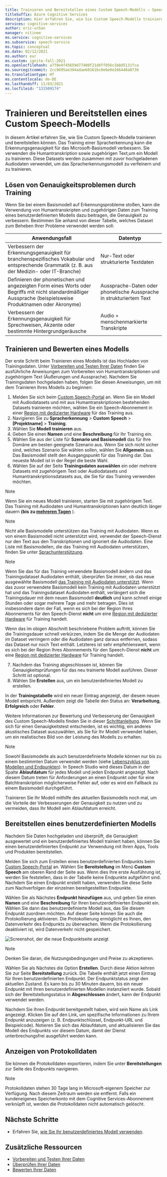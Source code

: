 ```yaml
---
title: Trainieren und Bereitstellen eines Custom Speech-Modells – Speech-Dienst
titleSuffix: Azure Cognitive Services
description: Hier erfahren Sie, wie Sie Custom Speech-Modelle trainieren und bereitstellen können. Das Training einer Spracherkennung kann die Erkennungsgenauigkeit sowohl für das Microsoft-Basismodell als auch für ein benutzerdefiniertes Modell verbessern.
services: cognitive-services
author: eric-urban
manager: nitinme
ms.service: cognitive-services
ms.subservice: speech-service
ms.topic: conceptual
ms.date: 02/12/2021
ms.author: eur
ms.custom: ignite-fall-2021
ms.openlocfilehash: a7f0e4f45659d77400f21d6ff056c1b8d5131fca
ms.sourcegitcommit: 2cc9695ae394adae60161bc0e6e0e166440a0730
ms.translationtype: HT
ms.contentlocale: de-DE
ms.lasthandoff: 11/03/2021
ms.locfileid: "131509174"
---
```

# <a name="train-and-deploy-a-custom-speech-model"></a>Trainieren und Bereitstellen eines Custom Speech-Modells

In diesem Artikel erfahren Sie, wie Sie Custom Speech-Modelle trainieren und bereitstellen können. Das Training einer Spracherkennung kann die Erkennungsgenauigkeit für das Microsoft-Basismodell verbessern. Sie verwenden die Humantranskription sowie zugehörigen Text,um ein Modell zu trainieren. Diese Datasets werden zusammen mit zuvor hochgeladenen Audiodaten verwendet, um das Spracherkennungsmodell zu verfeinern und zu trainieren.

## <a name="use-training-to-resolve-accuracy-problems"></a>Lösen von Genauigkeitsproblemen durch Training

Wenn Sie bei einem Basismodell auf Erkennungsprobleme stoßen, kann die Verwendung von Humantranskripten und zugehörigen Daten zum Training eines benutzerdefinierten Modells dazu beitragen, die Genauigkeit zu verbessern. Bestimmen Sie anhand von dieser Tabelle, welches Dataset zum Beheben Ihrer Probleme verwendet werden soll:

| Anwendungsfall | Datentyp |
| -------- | --------- |
| Verbessern der Erkennungsgenauigkeit für branchenspezifisches Vokabular und entsprechende Grammatik (z. B. aus der Medizin- oder IT-Branche) | Nur-Text oder strukturierte Textdaten |
| Definieren der phonetischen und angezeigten Form eines Worts oder Begriffs mit nicht standardmäßiger Aussprache (beispielsweise Produktnamen oder Akronyme) | Aussprache-Daten oder phonetische Aussprache in strukturiertem Text |
| Verbessern der Erkennungsgenauigkeit für Sprechweisen, Akzente oder bestimmte Hintergrundgeräusche | Audio + menschenmarkierte Transkripte |

## <a name="train-and-evaluate-a-model"></a>Trainieren und Bewerten eines Modells

Der erste Schritt beim Trainieren eines Modells ist das Hochladen von Trainingsdaten. Unter [Vorbereiten und Testen Ihrer Daten](./how-to-custom-speech-test-and-train.md) finden Sie ausführliche Anweisungen zum Vorbereiten von Humantranskriptionen und zugehörigem Text (Äußerungen und Aussprache). Nachdem Sie Trainingsdaten hochgeladen haben, folgen Sie diesen Anweisungen, um mit dem Trainieren Ihres Modells zu beginnen:

1. Melden Sie sich beim [Custom Speech-Portal](https://speech.microsoft.com/customspeech) an. Wenn Sie ein Modell mit Audiodatasets und mit aus Humantranskriptionen bestehenden Datasets trainieren möchten, wählen Sie ein Speech-Abonnement in einer [Region mit dedizierter Hardware](custom-speech-overview.md#set-up-your-azure-account) für das Training aus.
2. Navigieren Sie zu **Spracherkennung** > **Custom Speech** >  **[Projektname]**  > **Training**.
3. Wählen Sie **Modell trainieren** aus.
4. Geben Sie einen **Namen** und eine **Beschreibung** für Ihr Training ein.
5. Wählen Sie aus der Liste für **Szenario und Basismodell** das für Ihre Domäne am besten geeignete Szenario aus. Wenn Sie sich nicht sicher sind, welches Szenario Sie wählen sollen, wählen Sie **Allgemein** aus. Das Basismodell stellt den Ausgangspunkt für das Training dar. Das neueste Modell ist in der Regel die beste Wahl.
6. Wählen Sie auf der Seite **Trainingsdaten auswählen** ein oder mehrere Datasets mit zugehörigem Text oder Audiodatasets und Humantranskriptionsdatasets aus, die Sie für das Training verwenden möchten.

> [!NOTE]
> Wenn Sie ein neues Modell trainieren, starten Sie mit zugehörigem Text. Das Training mit Audiodaten und Humantranskriptionen kann deutlich länger dauern **(bis zu [mehreren Tagen](how-to-custom-speech-evaluate-data.md#add-audio-with-human-labeled-transcripts)** ).

> [!NOTE]
> Nicht alle Basismodelle unterstützen das Training mit Audiodaten. Wenn es von einem Basismodell nicht unterstützt wird, verwendet der Speech-Dienst nur den Text aus den Transkriptionen und ignoriert die Audiodaten. Eine Liste mit Basismodellen, die das Training mit Audiodaten unterstützen, finden Sie unter [Sprachunterstützung](language-support.md#speech-to-text).

> [!NOTE]
> Wenn Sie das für das Training verwendete Basismodell ändern und das Trainingsdataset Audiodaten enthält, überprüfen Sie *immer*, ob das neue ausgewählte Basismodell [das Training mit Audiodaten unterstützt](language-support.md#speech-to-text). Wenn das zuvor verwendete Basismodell kein Training mit Audiodaten unterstützt hat und das Trainingsdataset Audiodaten enthält, verlängert sich die Trainingsdauer mit dem neuen Basismodell **deutlich** und kann schnell einige Stunden oder sogar mehrere Tage und mehr betragen. Dies ist insbesondere dann der Fall, wenn es sich bei der Region Ihres Abonnements für den Speech-Dienst **nicht** um eine [Region mit dedizierter Hardware](custom-speech-overview.md#set-up-your-azure-account) für Training handelt.
>
> Wenn das im obigen Abschnitt beschriebene Problem auftritt, können Sie die Trainingsdauer schnell verkürzen, indem Sie die Menge der Audiodaten im Dataset verringern oder die Audiodaten ganz daraus entfernen, sodass das Dataset nur noch Text enthält. Letzteres ist sehr empfehlenswert, wenn es sich bei der Region Ihres Abonnements für den Speech-Dienst **nicht** um eine [Region mit dedizierter Hardware](custom-speech-overview.md#set-up-your-azure-account) für Training handelt.

7. Nachdem das Training abgeschlossen ist, können Sie Genauigkeitsprüfungen für das neu trainierte Modell ausführen. Dieser Schritt ist optional.
8. Wählen Sie **Erstellen** aus, um ein benutzerdefiniertes Modell zu erstellen.

In der **Trainingstabelle** wird ein neuer Eintrag angezeigt, der diesem neuen Modell entspricht. Außerdem zeigt die Tabelle den Status an: **Verarbeitung**, **Erfolgreich** oder **Fehler**.

Weitere Informationen zur Bewertung und Verbesserung der Genauigkeit des Custom Speech-Modells finden Sie in dieser [Schrittanleitung](how-to-custom-speech-evaluate-data.md). Wenn Sie sich für einen Genauigkeitstest entscheiden, ist es wichtig, ein anderes akustisches Dataset auszuwählen, als Sie für Ihr Modell verwendet haben, um ein realistisches Bild von der Leistung des Modells zu erhalten.

> [!NOTE]
> Sowohl Basismodelle als auch benutzerdefinierte Modelle können nur bis zu einem bestimmten Datum verwendet werden (siehe [Lebenszyklus von Modellen und Endpunkten](./how-to-custom-speech-model-and-endpoint-lifecycle.md)). In Speech Studio wird dieses Datum in der Spalte **Ablaufdatum** für jedes Modell und jeden Endpunkt angezeigt. Nach diesem Datum treten für Anforderungen an einen Endpunkt oder für eine Batchtranskription möglicherweise Fehler auf, oder es wird ein Fallback zu einem Basismodell durchgeführt.
>
> Trainieren Sie Ihr Modell mithilfe des aktuellen Basismodells noch mal, um die Vorteile der Verbesserungen der Genauigkeit zu nutzen und zu vermeiden, dass Ihr Modell sein Ablaufdatum erreicht.

## <a name="deploy-a-custom-model"></a>Bereitstellen eines benutzerdefinierten Modells

Nachdem Sie Daten hochgeladen und überprüft, die Genauigkeit ausgewertet und ein benutzerdefiniertes Modell trainiert haben, können Sie einen benutzerdefinierten Endpunkt zur Verwendung mit Ihren Apps, Tools und Produkten bereitstellen. 

Melden Sie sich zum Erstellen eines benutzerdefinierten Endpunkts beim [Custom Speech-Portal](https://speech.microsoft.com/customspeech) an. Wählen Sie **Bereitstellung** im Menü **Custom Speech** am oberen Rand der Seite aus. Wenn dies Ihre erste Ausführung ist, werden Sie feststellen, dass in der Tabelle keine Endpunkte aufgeführt sind. Nachdem Sie einen Endpunkt erstellt haben, verwenden Sie diese Seite zum Nachverfolgen der einzelnen bereitgestellten Endpunkte.

Wählen Sie als Nächstes **Endpunkt hinzufügen** aus, und geben Sie einen **Namen** und eine **Beschreibung** für Ihren benutzerdefinierten Endpunkt ein. Wählen Sie dann das benutzerdefinierte Modell aus, das Sie diesem Endpunkt zuordnen möchten.  Auf dieser Seite können Sie auch die Protokollierung aktivieren. Die Protokollierung ermöglicht es Ihnen, den Datenverkehr des Endpunkts zu überwachen. Wenn die Protokollierung deaktiviert ist, wird Datenverkehr nicht gespeichert.

![Screenshot, der die neue Endpunktseite anzeigt](./media/custom-speech/custom-speech-deploy-model.png)

> [!NOTE]
> Denken Sie daran, die Nutzungsbedingungen und Preise zu akzeptieren.

Wählen Sie als Nächstes die Option **Erstellen**. Durch diese Aktion kehren Sie zur Seite **Bereitstellung** zurück. Die Tabelle enthält jetzt einen Eintrag für Ihren benutzerdefinierten Endpunkt. Der Endpunktstatus zeigt den aktuellen Zustand. Es kann bis zu 30 Minuten dauern, bis ein neuer Endpunkt mit Ihren benutzerdefinierten Modellen instanziiert wurde. Sobald sich der Bereitstellungsstatus in **Abgeschlossen** ändert, kann der Endpunkt verwendet werden.

Nachdem Sie Ihren Endpunkt bereitgestellt haben, wird sein Name als Link angezeigt. Klicken Sie auf den Link, um spezifische Informationen zu Ihrem Endpunkt anzuzeigen (z. B. Endpunktschlüssel, Endpunkt-URL und Beispielcode). Notieren Sie sich das Ablaufdatum, und aktualisieren Sie das Modell des Endpunkts vor diesem Datum, damit der Dienst unterbrechungsfrei ausgeführt werden kann.

## <a name="view-logging-data"></a>Anzeigen von Protokolldaten

Sie können die Protokolldaten exportieren, indem Sie unter **Bereitstellungen** zur Seite des Endpunkts navigieren.
> [!NOTE]
>Protokolldaten stehen 30 Tage lang in Microsoft-eigenem Speicher zur Verfügung. Nach diesem Zeitraum werden sie entfernt. Falls ein kundeneigenes Speicherkonto mit dem Cognitive Services-Abonnement verknüpft ist, werden die Protokolldaten nicht automatisch gelöscht.

## <a name="next-steps"></a>Nächste Schritte

* Erfahren Sie, [wie Sie Ihr benutzerdefiniertes Modell verwenden](how-to-specify-source-language.md).

## <a name="additional-resources"></a>Zusätzliche Ressourcen

- [Vorbereiten und Testen Ihrer Daten](./how-to-custom-speech-test-and-train.md)
- [Überprüfen Ihrer Daten](how-to-custom-speech-inspect-data.md)
- [Bewerten Ihrer Daten](how-to-custom-speech-evaluate-data.md)
